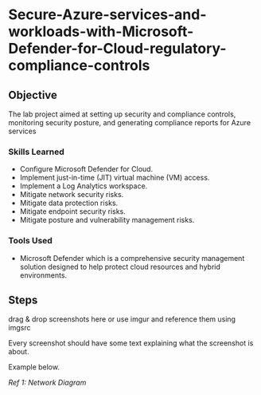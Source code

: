 # Secure-Azure-services-and-workloads-with-Microsoft-Defender-for-Cloud-regulatory-compliance-controls

## Objective

The lab project aimed at setting up security and compliance controls, monitoring security posture, and generating compliance reports for Azure services

### Skills Learned

- Configure Microsoft Defender for Cloud.
- Implement just-in-time (JIT) virtual machine (VM) access.
- Implement a Log Analytics workspace.
- Mitigate network security risks.
- Mitigate data protection risks.
- Mitigate endpoint security risks.
- Mitigate posture and vulnerability management risks.

### Tools Used

- Microsoft Defender which is a comprehensive security management solution designed to help protect cloud resources and hybrid environments.

## Steps
drag & drop screenshots here or use imgur and reference them using imgsrc

Every screenshot should have some text explaining what the screenshot is about.

Example below.

*Ref 1: Network Diagram*
